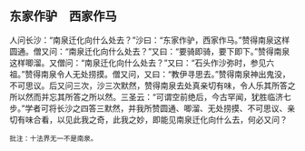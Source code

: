##  东家作驴　西家作马

人问长沙：“南泉迁化向什么处去？”沙曰：“东家作驴，西家作马。”赞得南泉这样圆通。僧又问：“南泉迁化向什么处去？”又曰：“要骑即骑，要下即下。”赞得南泉这样唧溜。又僧问：“南泉迁化向什么处去？”又曰：“石头作沙弥时，参见六祖。”赞得南泉令人无处捞摸。僧又问，又曰：“教伊寻思去。”赞得南泉神出鬼没，不可思议。后又问三次，沙三次默然，赞得南泉去处真亲切有味，令人乐其所答之所以然而并忘其所答之所以然。三圣云：“可谓空前绝后，今古罕闻，犹胜临济七步。”学者可将长沙之四答三默然，并我所赞圆通、唧溜、无处捞摸、不可思议、亲切有味合看，以见此我之奇，此我之妙，即能见南泉迁化向什么去，何必又问？

```xu
批注：十法界无一不是南泉。
```

